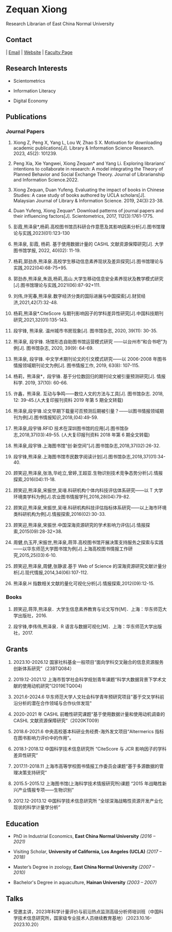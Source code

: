 # Zequan Xiong

Research Librarian of East China Normal University

## Contact

\| [Email](mailto:zqxiong@library.ecnu.edu.cn) | [Website](https://xiongzequan.github.io) | [Faculty Page](https://faculty.ecnu.edu.cn/_s24/xzq/main.psp)

## Research Interests

- Scientometrics

- Information Literacy

- Digital Economy

## Publications

### Journal Papers

1.  Xiong Z, Peng X, Yang L, Lou W, Zhao S X. Motivation for downloading academic publications\[J]. Library & Information Science Research. 2023, 45(2): 101239.

2.  Peng Xia, Xie Yangwei, Xiong Zequan\* and Yang Li. Exploring librarians' intentions to collaborate in research: A model integrating the Theory of Planned Behavior and Social Exchange Theory. Journal of Librarianship and Information Science.2022.

3.  Xiong Zequan, Duan Yufeng. Evaluating the impact of books in Chinese Studies: A case study of books authored by UCLA scholars\[J]. Malaysian Journal of Library & Information Science. 2019, 24(3):23-38.

4.  Duan Yufeng, Xiong Zequan\*. Download patterns of journal papers and their influencing factors\[J]. Scientometrics, 2017, 112(3):1761-1775.

5.  彭霞,熊泽泉\*,杨莉.高校图书馆员科研合作意愿及其影响因素分析\[J].图书馆理论与实践,2023(01):123-130

6.  熊泽泉, 彭霞, 杨莉. 基于使用数据计量的 CASHL 文献资源保障研究\[J]. 大学图书馆学报, 2022, 40(02): 11-19.

7.  杨莉,郭劲赤,熊泽泉.高校学生移动信息素养现状及差异探究\[J].图书馆理论与实践,2022(04):68-75+95.

8.  郭劲赤,熊泽泉,朱涵,杨莉,高山.大学生移动信息安全素养现状及教学模式研究\[J].图书馆理论与实践,2021(06):87-92+111.

9.  刘伟,许宪春,熊泽泉.数字经济分类的国际进展与中国探索\[J].财贸经济,2021,42(7):32-48.

10. 杨莉,熊泽泉\*.CiteScore 与期刊影响因子的学科差异性研究\[J].中国科技期刊研究,2021,32(01):135-143.

11. 段宇锋, 熊泽泉. 温州城市书房现象\[J]. 图书馆杂志, 2020, 39(11): 30-35.

12. 熊泽泉, 段宇锋. 场馆形态自助图书馆运营模式研究 ——以台州市“和合书吧”为例\[J]. 图书馆杂志, 2020, 39(9): 64-69.

13. 熊泽泉, 段宇锋. 中文学术期刊论文的引文模式研究——以 2006-2008 年图书情报领域期刊论文为例\[J]. 图书情报工作, 2019, 63(8): 107-115.

14. 杨莉，熊泽泉\*，段宇锋. 基于分位数回归的期刊论文被引量预测研究\[J]. 情报科学. 2019, 37(10): 60-66.

15. 许鑫，熊泽泉. 互动与争鸣——数位人文的方法与工具\[J]. 图书馆杂志. 2018, 12: 39-45.(人大复印报刊资料 2019 年第 5 期全文转载)

16. 熊泽泉,段宇锋.论文早期下载量可否预测后期被引量？——以图书情报领域期刊为例\[J].图书情报知识,2018,(04):49-59.

17. 熊泽泉,段宇锋.RFID 技术在深圳图书馆的应用\[J].图书馆杂志,2018,37(03):49-55. (人大复印报刊资料 2018 年第 6 期全文转载)

18. 熊泽泉,段宇锋.上海图书馆“创·新空间”\[J].图书馆杂志,2018,37(02):26-32.

19. 段宇锋,熊泽泉.上海图书馆市民数字阅读计划\[J].图书馆杂志,2018,37(01):34-40.

20. 顾笑迎,熊泽泉,张浩,华屹立,曾婷,王超亚.生物识别技术竞争态势分析\[J].情报探索,2016(04):11-18.

21. 顾笑迎,熊泽泉,宋振世,吴瑨.科研机构个体内科技评估体系研究——以 T 大学环境类学科为例\[J].农业图书情报学刊,2016,28(04):79-82.

22. 顾笑迎,熊泽泉,宋振世,吴瑨.科研机构科技评估指标体系研究——以上海市环境类科研机构为例\[J].情报探索,2016(02):30-33.

23. 顾笑迎,熊泽泉,宋振世.中国深海资源研究的学术影响力评估\[J].情报探索,2015(09):28-32+38.

24. 周健,仇玉芹,宋振世,熊泽泉,蒋萍.高校图书馆开展决策支持服务之探索与实践——以华东师范大学图书馆为例\[J].上海高校图书情报工作研究,2015,25(03):6-10.

25. 顾笑迎,熊泽泉,周健,张静波.基于 Web of Science 的深海资源研究文献计量分析\[J].现代情报,2014,34(06):107-112.

26. 熊泽泉.H 指数相关文献的量化可视化分析\[J].情报探索,2012(09):12-15.

### Books

1.  顾笑迎,蒋萍,熊泽泉．大学生信息素养教育与论文写作\[M]．上海：华东师范大学出版社，2016.

2.  段宇锋,李伟伟,熊泽泉．R 语言与数据可视化\[M]．上海：华东师范大学出版社，2017.

## Grants

1.  2023.10-2026.12 国家社科基金一般项目“面向学科交叉融合的信息资源服务创新体系研究”（23BTQ084）

2.  2019.12-2021.12 上海市哲学社会科学规划青年课题“科学大数据背景下学术文献的使用动机研究”(2019ETQ004)

3.  2021.6-2024.6 华东师范大学人文社会科学青年预研究项目"基于交叉学科前沿分析的潜在合作领域与合作伙伴发现"

4.  2020-2021 年 CASHL 前瞻性研究课题“基于使用数据计量和使用动机调查的 CASHL 文献资源保障研究”（2020KT009）

5.  2018.6-2021.6 中央高校基本科研业务经费-海外发文项目“Altermerics 指标在图书影响力评价中的作用”。

6.  2018.1-2018.12 中国科学技术信息研究所 “CiteScore 与 JCR 影响因子的学科差异性研究”

7.  2017.11-2018.11 上海市高等学校图书情报工作委员会课题“基于多源数据的管理决策支持研究”

8.  2015.5-2015.12 上海图书馆(上海科学技术情报研究所)课题 “2015 年战略性新兴产业情报专项——生物识别”

9.  2012.12-2013.12 中国科学技术信息研究所 “全球深海战略性资源开发产业化现状的科学计量学分析”

## Education

- PhD in Industrial Economics, **East China Normal University** _(2016 – 2021)_

- Visiting Scholar, **University of California, Los Angeles (UCLA)** _(2017 – 2018)_

- Master’s Degree in zoology, **East China Normal University** _(2007 – 2010)_

- Bachelor's Degree in aquaculture, **Hainan University** _(2003 – 2007)_

## Talks
- 受邀主讲，2023年科学计量评价与前沿热点监测高级分析师培训班（中国科学技术信息研究所，国家级专业技术人员继续教育基地）（2023.10.16-2023.10.20）
